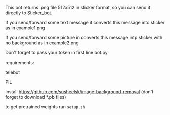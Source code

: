 This bot returns .png file 512x512 in sticker format, so you can send it directly to Sticker_bot.

If you send/forward some text message it converts this message into sticker as in example1.png

If you send/forward some picture in converts this message intp sticker with no background as in example2.png

Don't forget to pass your token in first line bot.py 

requirements:

telebot

PIL

install https://github.com/susheelsk/image-background-removal (don't forget to download *.pb files)

to get pretrained weights run ```setup.sh```

